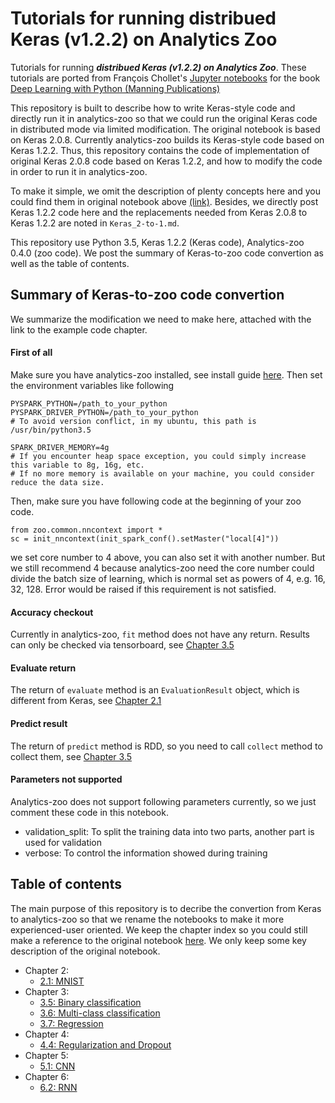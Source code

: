 # Tutorials for running distribued Keras (v1.2.2) on Analytics Zoo
Tutorials for running _**distribued Keras (v1.2.2) on Analytics Zoo**_. These tutorials are ported from François Chollet's [Jupyter notebooks](https://github.com/fchollet/deep-learning-with-python-notebooks) for the book [Deep Learning with Python (Manning Publications)](https://www.manning.com/books/deep-learning-with-python?a_aid=keras&a_bid=76564dff)

This repository is built to describe how to write Keras-style code and directly run it in analytics-zoo so that we could run the original Keras code in distributed mode via limited modification. The original notebook is based on Keras 2.0.8. Currently analytics-zoo builds its Keras-style code based on Keras 1.2.2. Thus, this repository contains the code of implementation of original Keras 2.0.8 code based on Keras 1.2.2, and how to modify the code in order to run it in analytics-zoo.

To make it simple, we omit the description of plenty concepts here and you could find them in original notebook above [(link)](https://github.com/fchollet/deep-learning-with-python-notebooks). Besides, we directly post Keras 1.2.2 code here and the replacements needed from Keras 2.0.8 to Keras 1.2.2 are noted in `Keras_2-to-1.md`.

This repository use Python 3.5, Keras 1.2.2 (Keras code), Analytics-zoo 0.4.0 (zoo code). We post the summary of Keras-to-zoo code convertion as well as the table of contents.

## Summary of Keras-to-zoo code convertion
We summarize the modification we need to make here, attached with the link to the example code chapter.

#### First of all
Make sure you have analytics-zoo installed, see install guide [here](https://analytics-zoo.github.io/master/#PythonUserGuide/install/). Then set the environment variables like following
  
    PYSPARK_PYTHON=/path_to_your_python
    PYSPARK_DRIVER_PYTHON=/path_to_your_python
    # To avoid version conflict, in my ubuntu, this path is /usr/bin/python3.5

    SPARK_DRIVER_MEMORY=4g
    # If you encounter heap space exception, you could simply increase this variable to 8g, 16g, etc. 
    # If no more memory is available on your machine, you could consider reduce the data size.

Then, make sure you have following code at the beginning of your zoo code.
  
    from zoo.common.nncontext import *
    sc = init_nncontext(init_spark_conf().setMaster("local[4]"))
    
we set core number to 4 above, you can also set it with another number. But we still recommend 4 because analytics-zoo need the core number could divide the batch size of learning, which is normal set as powers of 4, e.g. 16, 32, 128. Error would be raised if this requirement is not satisfied.

#### Accuracy checkout
Currently in analytics-zoo, `fit` method does not have any return. Results can only be checked via tensorboard, see [Chapter 3.5]()

#### Evaluate return
The return of `evaluate` method is an `EvaluationResult` object, which is different from Keras, see [Chapter 2.1]()

#### Predict result
The return of `predict` method is RDD, so you need to call `collect` method to collect them, see [Chapter 3.5]()

#### Parameters not supported
Analytics-zoo does not support following parameters currently, so we just comment these code in this notebook.

* validation_split: To split the training data into two parts, another part is used for validation
* verbose: To control the information showed during training

## Table of contents

The main purpose of this repository is to decribe the convertion from Keras to analytics-zoo so that we rename the notebooks to make it more experienced-user oriented. We keep the chapter index so you could still make a reference to the original notebook [here](https://github.com/fchollet/deep-learning-with-python-notebooks#companion-jupyter-notebooks-for-the-book-deep-learning-with-python). We only keep some key description of the original notebook.

* Chapter 2:
    * [2.1: MNIST](https://github.com/Litchilitchy/zoo-tutorials/blob/master/keras/2.1-mnist.ipynb)
* Chapter 3:
    * [3.5: Binary classification](https://github.com/Litchilitchy/zoo-tutorials/blob/master/keras/3.5-binary-classification.ipynb)
    * [3.6: Multi-class classification](https://github.com/Litchilitchy/zoo-tutorials/blob/master/keras/3.6-multi-class-classification.ipynb)
    * [3.7: Regression](https://github.com/Litchilitchy/zoo-tutorials/blob/master/keras/3.7-regression.ipynb)
* Chapter 4:
    * [4.4: Regularization and Dropout](https://github.com/Litchilitchy/zoo-tutorials/blob/master/keras/4.4-regularization-and-dropout.ipynb)
* Chapter 5:
    * [5.1: CNN](https://github.com/Litchilitchy/zoo-tutorials/blob/master/keras/5.1-cnn.ipynb)
* Chapter 6:
    * [6.2: RNN](https://github.com/Litchilitchy/zoo-tutorials/blob/master/keras/6.2-rnn.ipynb)

    
